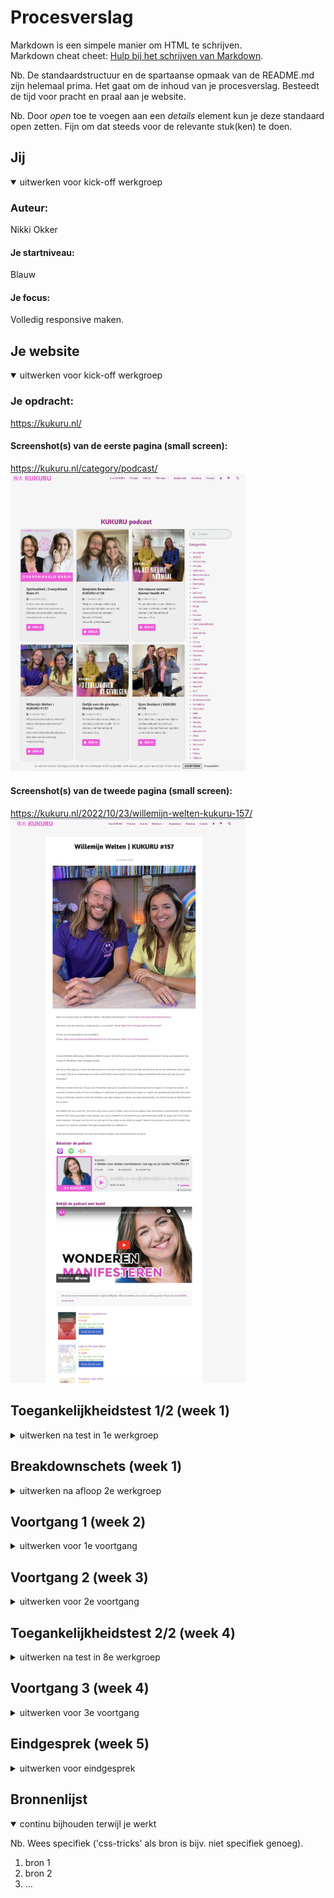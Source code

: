 # Procesverslag
Markdown is een simpele manier om HTML te schrijven.  
Markdown cheat cheet: [Hulp bij het schrijven van Markdown](https://github.com/adam-p/markdown-here/wiki/Markdown-Cheatsheet).

Nb. De standaardstructuur en de spartaanse opmaak van de README.md zijn helemaal prima. Het gaat om de inhoud van je procesverslag. Besteedt de tijd voor pracht en praal aan je website.

Nb. Door *open* toe te voegen aan een *details* element kun je deze standaard open zetten. Fijn om dat steeds voor de relevante stuk(ken) te doen.





## Jij

<details open>
  <summary>uitwerken voor kick-off werkgroep</summary>

  ### Auteur:
  Nikki Okker

  #### Je startniveau:
  Blauw

  #### Je focus:
  Volledig responsive maken.
 
</details>





## Je website

<details open>
  <summary>uitwerken voor kick-off werkgroep</summary>

  ### Je opdracht:
  https://kukuru.nl/

  #### Screenshot(s) van de eerste pagina (small screen): 
  https://kukuru.nl/category/podcast/
  <img src="readme-images/kukuru1.png" width="375px" alt="Screenshot van de podcast pagina">

  #### Screenshot(s) van de tweede pagina (small screen):
  https://kukuru.nl/2022/10/23/willemijn-welten-kukuru-157/
  <img src="readme-images/kukuru2.png" width="375px" alt="Screenshot van de sprekers pagina">
 
</details>



## Toegankelijkheidstest 1/2 (week 1)

<details>
  <summary>uitwerken na test in 1e werkgroep</summary>

  ### Bevindingen van Kukuru test
  Lijst met je bevindingen die in de test naar voren kwamen:

  #### Screenreader
  Hier korte omschrijving (met indien nodig afbeeldingen)

  Pagina 1: Podcasts
  Bevinding 1: Wanneer ik de Kukuru site open op de homepagina, dan kan ik wél de screenreader starten. Wanneer ik de 'podcast' pagina open en dan pas de     
  screenreader start, dan doet de screenreader het niet. Het zegt steeds "dat je niet naar de content kan komen". Ik moet echt op de homepagina starten met de 
  screenreader, want de screenreader doet het niet op andere pagina's als je ermee start. 
  Bevinding 2: De titel van Kukuru podcasts pagina heeft een gekke titel, je kunt namelijk op deze pagina door de afleveringen heen scrollen. Kukuru is al een podcast, dus ik zou de naam van deze pagina veranderen naar 'podcast afleveringen of kukuru afleveringen'. 
  Bevinding 3: Wanneer je bij de eerste box met content aankomt van één van de afleveringen, dan zegt de website: 'Linkbox' en daarna 'link 2'. Dit zou efficienter en duidelijker kunnen, want het linkt beide naar dezelfde aflevering, alleen de tweede link is eigenlijk een afbeelding. De alt-tekst heirvan zou afbeelding van Giel en Charlotte Labee kunnen zin.
  Bevinding 4: Bij de knop 'Bekijk', zegt de reader dat het een link is, maar het is eigenlijk een knop. Daarbij is de tekst misleidend, want je krijgt alleen de aflevering te lezen, en te horen en je kunt niet echt wat zien alsin dat je direct de beelden van de podcast krijgt of dat je direct de podcast gast hoort praten.
  Bevinding 5: Bij categorieën wordt er de heletijd '.' opsommingsteken gezegd, terwijl dit ook efficienter kan, want nu hoor je steeds: opsommingsteken dit, opsommingsteken dat.. Terwijl je alleen de categorieen wilt horen en niet de geheletijd het woord 'opsommingsteken'. 
  Bevinding 6: De titel 'De populairste kukuru podcasts, zou ik veranderen naar: de populairste afleveringen. 

  Pagina 2: Podcast met Willemijn Welten
  Bevinding 1: Wanneer je door deze pagina heen scrolt, kom je bij de datum van de aflevering. Daar wordt gezegd dat het een lijst is met 1 item. Maar het is geen lijst. Dit is gek gecodeerd. 
  Bevinding 2: De afbeelding wordt gek omschreven op deze pagina. Hier zou ik een tekst als alt-tekst bijzetten met "Afbeelding aflevering met Willemijn Welten". 
  Bevinding 3: Beluister podcast Spotify kan niet met enter. 
  Bevinding 4: Beluister podcast met YouTube kan niet met screenreader. 
  Bevinding 5: Er is een boekenkopje dat mist voor het vinden van de boeken die Willemijn het leukste vind. 
  Bevinding 6: Banner link Storytel x Kukuru zou je betere alt-tekst kunnen neerzetten. 


  #### Muis en Toetsenbord 
  Je kunt bij met tab niet terug door de website heen. Het is duidelijk wat geselecteerd is, wat de focusstand is, alleen visueel wel erg beperkt, gezien je alleen een paar stippel lijntjes ziet. Voor het navigatie menu maakt dit niet uit, maar voor de contentblokken is het erg onduidelijk. Dit kun je oplossen door het visueel dikker of qua kleur duidelijker te maken. Dit geldt vervolgens ook voor alle content op beide pagina's wanneer je er met tab doorheen gaat is het niet dudielijk waar je je precies bevind. De pijltjes werken ook niet alleen tab. 

  #### Motoriek (shocks, elastiekjes)
  Elastiekjes: De elastiekjes zijn geen pretje. Je kunt je handen lastig bewegen, waardoor je minder snel van de ene kant naar de andere kant van de pagina kunt. Daarnaast is klikken ook moeilijker. Toch lukt het aardig, want de kukuru site heeft veel links en knoppen om je doel te bereiken. Wat beter kan is content krachtiger neerzetten, waardoor je minder van onder naar boven hoeft te scrollen. Zo kun je sneller in een kortere sleeptijd op de items (content) van de site klikken.

  Shocks: Grotere knoppen kunnen helpen om minder specifiek te hoeven klikken. Door het shokken kun je minder goed op iets klikken. Grotere vlakken om te klikken helpt dan. Maar bij de website van Kukuru is dat al goed geregeld, je kunt klikken op de titel, de afbeelding, de knop. Alles is inprincipe gelinkt. Alleen de kleinere linkjes zijn lastiger in bijvoorbeeld een tekst. 

  #### Visueel (brillen, contrast, kleurenblind, dark/light). 
  Contrast: Er is weinig contrast wanneer je kleurenblind bent in de site. Dit kunnen we oplossen door meer verschil in kleurgebruik of donkere en lichtere kleuren. Toch is de site voor mensen die visueel niet belemmert worden wel mooi. Het roze op het wit brengt veel contrast. De titels en buttons zouden daarintegen ander vormgegeven kunnenn worden. 

  Kleurenblind: Titels en knoppen zijn qua kleur als je kleurenblind bent erg hetzelfde, er zit weinig contrast in. Het blijft visueel wel behapbaar als in dat het niet te druk is om de site te bekijken. Wat ik zou doen is de knoppen donkerder maken. (= Blue Cone Monochromacy / Achromatomaly). In zwart/wit zie je geen contrast(= Monochromacy / Achromatopsia). Links vallen weg (= Green-Blind / Deuteranopia / Red-Blind / Protanopia). 

  Dark/Light mode: Kukuru heeft geen eigen darkmode op de site. Wanneer je zelf darkmode aanzet veranderd de site niet mee. Dit is erg fel wanneer je het 's avonds bekijkt. Een hoofdpijn kleur qua licht. Dit kunnen we oplossen met een darkmode. 

  Brillen: De website met vlekjes is minder benaderbaar, dan als zonder maar nog steeds goed goed leesbaar. De fonts ook. Hier zou ik niet veel aan aanpassen. De bril met de vlek in het midden was alsof je naar buiten keek. Want in het midden zie je een grote zwarte vlek, dus je moest om die vlek heen kijken. Je zag dan wel wat, maar alleen door het bewegen van je hoofd en niet door je ogen. De site zou je dan met kolommen kunnen indelen en korter en krachtiger de content weergeven. 

</details>



## Breakdownschets (week 1)

<details>
  <summary>uitwerken na afloop 2e werkgroep</summary>

  ### de hele pagina 1: 
  <img src="readme-images/breakoutpag1.png" width="375px" alt="breakdown van de hele pagina 1">

   ### de hele pagina 2: 
  <img src="readme-images/breakoutpag2.png" width="375px" alt="breakdown van de hele pagina 2">

  ### dynamisch deel (bijv menu): 
  <img src="readme-images/dynamischedeel.png" width="375px" alt="breakdown van een dynamisch deel">

  ### wellicht nog een dynamisch deel (bijv filter): 
  <img src="readme-images/navigatiedeel.png" width="375px" alt="breakdown van nog een dynamisch deel">

</details>





## Voortgang 1 (week 2)

<details>
  <summary>uitwerken voor 1e voortgang</summary>

  ### Stand van zaken
  Het opzetten van de HTML ging naar mijn mening goed. Toch wil ik checken of het semantisch klopt. Het is voor mij erg logisch welke elementen ik in de DOM moet zetten. Toch weet ik niet goed waar ik moet beginnen. Ik ben begonnen met een grid te maken van de content die op mijn website staat. Na het maken van de grid heb ik direct breakingpoints toegevoegd. Dat wanneer er een breakingpoint is, er een andere column style wordt laten zien. Na dit toegepast te hebben krijg ik weer error. Wat nu? Er is voor mij nog geen logische opbouw in het schrijven van de css. Daarnaast ben ik nog niet zeker over mijn HTML alsin of het correct is. Ik ben blij dat er nu een voortgangsgesprek is. 


  ### Agenda voor meeting
  samen met je groepje opstellen

  | student 1: Jordy - Jordy wil graag wat vragen over zijn carroussel, verder is hij lekker bezig. 
  | student 2: Lars -  Lars wil weten hoe hij zijn Home pagina aanzienlijker kan maken voor de gebruiker. Hoe hij audio en video voor de gebruiker kan toevoegen aan zijn pagina. En ofpop ups in het nadeel of voordeel van zijn site werken. 
  | student 3: Nikki - Mijn vragen zijn uitgebreid:
  
  Pagina 1: Podcast pagina
  1. Is mijn HTML semantisch correct? Want dat is de basis. Als dat goed staat kan ik aan de slag. 
  2. Hamburger menu: hoe zit dat? 
  3. Alles wat in een article staat, moet ik dat apart stylen? 
  4. De categorieën: hoe kan ik die beste vormgeven? Ook op de manier van de site of moet dat dan ook in een grid? En die zoekbalk ook? En hoe maak ik die zoekbalk? 
  5. Footer: hoe kan ik footer van Kukuru namaken met name de opzet ervan. Html heb ik al. Het naast elkaar zetten is de vraag. 

  Pagina 2: Aangeklikte podcast met Willemijn Welten
  1. Mag de class op de body doen, vanwege andere content styling met nth-of-type? 
  2. Hoe kan ik zo’n MP3 afspeler erin zetten? Zoals op kukuru website. 
  3. Hoe krijg ik net als bij kukuru website de boeken naast elkaar? Positioneren? Of flexbox? Of what else ??
 
  ### Verslag van meeting
 Vragen beantwoord op pagina 1: 

  - HTML ziet semantisch goed uit behalve sections, die articles moesten zijn. 
  - Hamburger menu komt in volgende les.
  - Focussen op eerst de ene website, dan de ander. 
  - Gebruik grid voor de footer. 

</details>


## Voortgang 2 (week 3)

<details>
  <summary>uitwerken voor 2e voortgang</summary>

  ### Stand van zaken
De eerste website pagina, podcasts, ziet er goed uit. Er is nog niet in css gewerkt met de styling codes. Toch heb ik het positioneren nu aardig opgezet. Het is momenteel erg responsive wat ik vanaf het begin al wilde bereiken. Nu ben ik begonnen aan de tweede pagina van mijn site om deze qua vlakken op de juiste manier te positioneren. Dit doe ik met een class op de body, zodat ik één css bestand kan behouden. Dit vind ik een uitdaging, maar ga ik fixen, zodat het er tof uit gaat zien. Work in progress, it is!

  ### Agenda voor meeting
| student 1: Jordy - Jordy wil graag wat vragen over een SVG inline positioneren bij een h3. 
| student 2: Lars -  Lars wil het hebben over het maken van een goede header nav. Of je een hele footer moet maken. Over het stijlen van een formulier. En grid op foto's. 
| student 3: Nikki - Ik wil graag focussen op het positioneren van mijn tweede pagina en daarna nog tip voor stijlen van mijn eerste pagina. En ik wil een audio player op mn site maar ik snap niet hoe dat werkt :) Dus daar ga ik ook naar vragen. Wat moet er semantisch correct beter?


  ### Verslag van meeting
  hier na afloop snel de uitkomsten van de meeting vastleggen

  - De juiste selectoren kiezen.
  -  Geleerd een parent een bepaalde width te geven en daarin images te positioneren dat het niet groter (max-width) kan worden. 
  - Geluid voor beginners - Marquee (scrollende tekst), 
  - Kleuren in de root zetten en gebruiken in css. 
</details> 

## Toegankelijkheidstest 2/2 (week 4)

<details>
  <summary>uitwerken na test in 8e werkgroep</summary>

  ### Bevindingen
  Lijst met je bevindingen die in de test naar voren kwamen (geef ook aan wat er verbeterd is):

  #### Screenreader
  Eerste pagina: 
  - Je begint bij het logo linksboven in het menu met een goede alt-tekst. De screenreader leest goed voor wat het logo is (met alt tekst) en wat voor content de lijst ernaast heeft —> Hierna gaat hij naar de lijst van de eerste nav —> De eerste kop wordt voorgelezen —> dan gaat de screenreader verder naar de artikelen in het grid, waar elk element goed wordt voorgelezen met alt tekst indien dit van toepassing is. Het is ook duidelijk wat een knop en wat een link is en dat daar een icoon in zit, alleen is niet duidelijk wat voor icoon dit is. Hij zegt alleen ‘icoon’, en niks anders.

  - In de lijst onderaan de eerste sectie (het eerste grid) heb je die pagina navigatie waarin het vierde punt ‘…’ is, en ook zo wordt opgelezen. Is hier een andere optie voor? Verder moet je nog in je button een aria-label zetten.

  Tweede pagina:
  - In je artikel heb je een link uitgetypt. Dit leest de screenreader voor als https://bit.ly/KaartendeckManifesteren… etc. Dit duurt echt superlang en is niet te doen: verbeterpunt!!!! 
  - In je podcast heb je een play-knop en een geluidknop. De playknop wordt voorgelezen als knop, maar de geluid knop als afbeelding. Dit hoort niet. Verbeterpunt!!!!

  Puntjes van aandacht: 
  1. Alle afbeeldingen checken op ALT tekst.
  2. Knop aria labels geven. 
  3. Icoon nog een naam geven. 
  4. links voorlezen (Link als tekst zetten en 'a' eromheen)
  5. Play knop een andere naam geven (aria label)

  #### Muis en Toetsenbord 
  Eerste pagina (index)
  Heel nice hoe je al je muis ziet veranderen als je hovert en zo een distinctie tussen verschillende elementen hebt. De tabs, wanneer je met je toetsenbord navigeert, beginnen alleen bij de eerste 'Bekijk'-knop in je <main>, maar wat als iemand door de bovenste nav wil navigeren? Daar kan je even naar kijken. Daarnaast wordt op de originele site de foto groter als je hovert en is een heel vak een link, dat kan je verwerken om het makkelijker te maken om op één onderdeel te klikken. Qua tekst die groter en roze wordt. Je hebt een goede hiërarchie wat kleuren betreft, dat is te zien bij elke knop en header bij kleurenblindheid. Klikken gaat goed en soepel.

  Tweede pagina (podcast)
  Ik kan niet met mijn toetsenbord door je pagina navigeren, alsof er nergens op deze pagina een link is (die zijn er wel). Je hebt nog geen states weet ik, dus als iemand geen kleuren ziet is er nog geen manier om te zien waar je staat op de pagina. Wel is het contrast mooi hoog en scherp, waardoor met elke mogelijke kleurenblindheid wel te zien is welk element wat is.

  Puntjes van aandacht: 
  1. De screenreader starten bij het begin (ligt maar net aan waar je met je muis in de pagina staat).
  2. Hele afbeeldingen op pagina 1 een link geven, zodat je daar ook op kunt klikken.
  3. States toevoegen aan site.

  #### Motoriek (shocks, elastiekjes)
  Visueel: met Combined Loss Diabetic Eye Disease is het moeilijk om de witte koppen te lezen. Met Periphal Field Loss is alles vaag en moet ik heel goed kijken, alles is vaag en ik moet dichterbij kijken om van alles te lezen.
  
  Concentratieproblemen: Omdat je alleen de knop klikbaar heb gemaakt is het lastig om goed te klikken terwijl je afgeleid bent. Je kan beter de hele sectie klikbaar maken.

  Motoriek: gaat priem. Vanuit mn eigen slechte perspectief. Peace. 
  Beperking: gaat lastig, maar is wel bestuurbaar. 

  Puntjes van aandacht: 
  1. Witte koppen iets verzinnen? Als extra's. 
  2. Hele afbeeldingen op pagina 1 een link geven, zodat je daar ook op kunt klikken.

#### Visueel (brillen, contrast, kleurenblind, dark/light). 
Eerste pagina (index)
Qua tekst die groter en roze wordt. Je hebt een goede hiërarchie wat kleuren betreft, dat is te zien bij elke knop en header bij kleurenblindheid.

Tweede pagina (podcast)
Het contrast is mooi hoog en scherp, waardoor met elke mogelijke kleurenblindheid wel te zien is welk element wat is.

  Puntjes van aandacht: 
  1. Animatie toevoegen.
  2. States toevoegen.

</details>


## Voortgang 3 (week 4)

<details>
  <summary>uitwerken voor 3e voortgang</summary>

  ### Stand van zaken
  hier dit ging goed & dit was lastig (neem ook screenshots op van delen van je website en code)


  ### Agenda voor meeting
  samen met je groepje opstellen

  | student 1      | student 2          | student 3    | student 4        |
  | ---            | ---                | ---          | ---              |
  | dit bespreken  | en dit             | en ik dit    | en dan ik dat    |
  | en dat ook nog | dit als er tijd is | nog een punt | dit wil ik zeker |
  | ...            | ...                | ...          | ...              |


  ### Verslag van meeting
  hier na afloop snel de uitkomsten van de meeting vastleggen

  - punt 1
  - punt 2
  - nog een punt
  - ...

</details>





## Eindgesprek (week 5)

<details>
  <summary>uitwerken voor eindgesprek</summary>

  ### Je uitkomst - karakteristiek screenshots:
  <img src="readme-images/dummy-plaatje.jpg" width="375px" alt="uitomst opdracht 1">


  ### Dit ging goed/Heb ik geleerd: 
  Korte omschrijving met plaatjes

  <img src="readme-images/dummy-plaatje.jpg" width="375px" alt="top">


  ### Dit was lastig/Is niet gelukt:
  Korte omschrijving met plaatjes

  <img src="readme-images/dummy-plaatje.jpg" width="375px" alt="bummer">
</details>





## Bronnenlijst

<details open>
  <summary>continu bijhouden terwijl je werkt</summary>

  Nb. Wees specifiek ('css-tricks' als bron is bijv. niet specifiek genoeg).

  1. bron 1
  2. bron 2
  3. ...

</details>